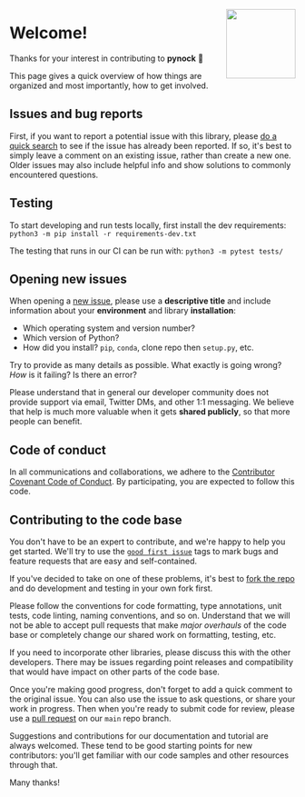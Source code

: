 
<a href="https://derwen.ai/"><img src="https://derwen.ai/static/logo_500px.png" width="122" height="122" align="right" /></a>

# Welcome!

Thanks for your interest in contributing to **pynock** 🎉 

This page gives a quick overview of how things are organized and most
importantly, how to get involved.


## Issues and bug reports

First, if you want to report a potential issue with this library, please
[do a quick search](https://github.com/DerwenAI/pynock/issues)
to see if the issue has already been reported.
If so, it's best to simply leave a comment on an existing issue,
rather than create a new one.
Older issues may also include helpful info and show solutions to
commonly encountered questions.


## Testing

To start developing and run tests locally, first install the dev requirements: `python3 -m pip install -r requirements-dev.txt`

The testing that runs in our CI can be run with: `python3 -m pytest tests/`


## Opening new issues

When opening a 
[new issue](https://github.com/DerwenAI/pynock/issues/new/choose),
please use a **descriptive title** and include information about your
**environment** and library **installation**:

  * Which operating system and version number?
  * Which version of Python?
  * How did you install? `pip`, `conda`, clone repo then `setup.py`, etc.

Try to provide as many details as possible.
What exactly is going wrong?
_How_ is it failing?
Is there an error?

Please understand that in general our developer community does not
provide support via email, Twitter DMs, and other 1:1 messaging.
We believe that help is much more valuable when it gets **shared
publicly**, so that more people can benefit.


## Code of conduct

In all communications and collaborations, we adhere to the
[Contributor Covenant Code of Conduct](https://github.com/DerwenAI/pynock/blob/main/code_of_conduct.md).
By participating, you are expected to follow this code.


## Contributing to the code base

You don't have to be an expert to contribute, and we're happy to help
you get started.
We'll try to use the
[`good first issue`](https://github.com/DerwenAI/pynock/labels/good%20first%20issue)
tags to mark bugs and feature requests that are easy and self-contained.

If you've decided to take on one of these problems, it's best to
[fork the repo](https://docs.github.com/en/github/collaborating-with-issues-and-pull-requests/about-forks)
and do development and testing in your own fork first.

Please follow the conventions for code formatting, type annotations,
unit tests, code linting, naming conventions, and so on.
Understand that we will not be able to accept pull requests that make
*major overhauls* of the code base or completely change our shared
work on formatting, testing, etc.

If you need to incorporate other libraries, please discuss this with
the other developers.
There may be issues regarding point releases and compatibility that
would have impact on other parts of the code base.

Once you're making good progress, don't forget to add a quick comment
to the original issue.
You can also use the issue to ask questions, or share your work in
progress.
Then when you're ready to submit code for review, please use a 
[pull request](https://docs.github.com/en/github/collaborating-with-issues-and-pull-requests/creating-a-pull-request)
on our `main` repo branch.


Suggestions and contributions for our documentation and tutorial are always welcomed.
These tend to be good starting points for new contributors: you'll get
familiar with our code samples and other resources through that.

Many thanks!
